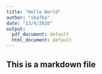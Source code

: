 ```yaml
---
title: "Hello World"
author: "sbafba"
date: "13/4/2020"
output:
  pdf_document: default
  html_document: default
---
```




## This is a markdown file